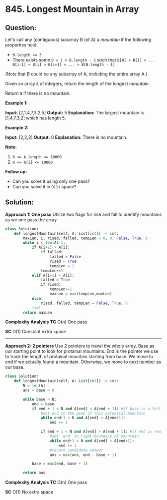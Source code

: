 
  

# 845. Longest Mountain in Array

## Question:


Let's call any (contiguous) subarray B (of A) a  _mountain_  if the following properties hold:

-   `B.length >= 3`
-   There exists some  `0 < i < B.length - 1`  such that  `B[0] < B[1] < ... B[i-1] < B[i] > B[i+1] > ... > B[B.length - 1]`

(Note that B could be any subarray of A, including the entire array A.)

Given an array  `A` of integers, return the length of the longest _mountain_.

Return  `0`  if there is no mountain.

**Example 1:**

**Input:** [2,1,4,7,3,2,5]
**Output:** 5
**Explanation:** The largest mountain is [1,4,7,3,2] which has length 5.

**Example 2:**

**Input:** [2,2,2]
**Output:** 0
**Explanation:** There is no mountain.

**Note:**

1.  `0 <= A.length <= 10000`
2.  `0 <= A[i] <= 10000`

**Follow up:**

-   Can you solve it using only one pass?
-   Can you solve it in  `O(1)`  space?
## Solution:
**Approach 1: One pass**
Utilize two flags for rise and fall to identify mountains as we one pass the array
```python
class Solution:
    def longestMountain(self, A: List[int]) -> int:
        maxLen, i, rised, falled, tempLen = 0, 0, False, True, 0
        while i < len(A)-1:
            if A[i+1] > A[i]:
                if falled:
                    falled = False
                    rised = True
                    tempLen = 1
                tempLen+=1
            elif A[i+1] < A[i]:
                falled = True
                if rised:
                    tempLen+=1
                    maxLen = max(tempLen,maxLen)
            else:
                rised, falled, tempLen = False, True, 0
            i+=1
        return maxLen
```

**Complexity Analysis**
**TC** 
O(n) One pass


**SC** 
O(1) Constant extra space

---

**Approach 2: 2 pointers**
Use 2 pointers to travel the whole array. Base as our starting point to look for protainal mountains. End is the pointer we use to track the length of protainal mountain starting from base. We move to end if we actually found a mountain. Otherwise, we move to next number as our base.
```python
class Solution:
    def longestMountain(self, A: List[int]) -> int:
        N = len(A)
        ans = base = 0

        while base < N:
            end = base
            if end + 1 < N and A[end] < A[end + 1]: #if base is a left-boundary
                #set end to the peak of this potential mountain
                while end+1 < N and A[end] < A[end+1]:
                    end += 1

                if end + 1 < N and A[end] > A[end + 1]: #if end is really a peak..
                    #set 'end' to right-boundary of mountain
                    while end+1 < N and A[end] > A[end+1]:
                        end += 1
                    #record candidate answer
                    ans = max(ans, end - base + 1)

            base = max(end, base + 1)

        return ans
```

**Complexity Analysis**
**TC** 
O(n) One pass

**SC** 
O(1) No extra space
